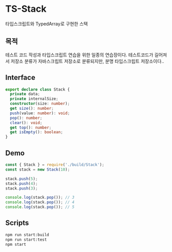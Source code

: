# TS-Stack

타입스크립트와 TypedArray로 구현한 스택

## 목적

테스트 코드 작성과 타입스크립트 연습을 위한 일종의 연습장이다.
테스트코드가 길어져서 저장소 분류가 자바스크립트 저장소로 분류되지만,
분명 타입스크립트 저장소이다..

## Interface

```typescript
export declare class Stack {
  private data;
  private internalSize;
  constructor(size: number);
  get size(): number;
  push(value: number): void;
  pop(): number;
  clear(): void;
  get top(): number;
  get isEmpty(): boolean;
}
```

## Demo

```js
const { Stack } = require('./build/Stack');
const stack = new Stack(10);

stack.push(5);
stack.push(4);
stack.push(3);

console.log(stack.pop()); // 3
console.log(stack.pop()); // 4
console.log(stack.pop()); // 5
```

## Scripts

```bash
npm run start:build
npm run start:test
npm start
```
